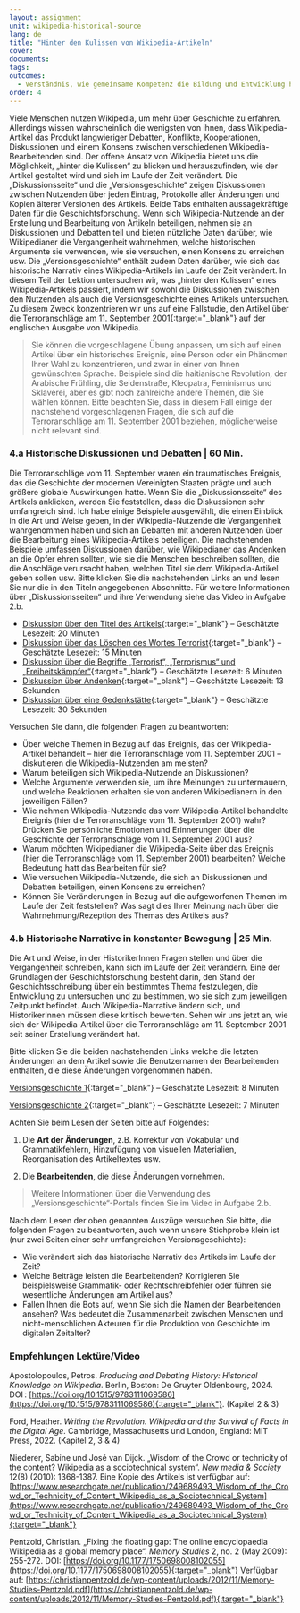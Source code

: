 ```yaml
---
layout: assignment
unit: wikipedia-historical-source 
lang: de
title: "Hinter den Kulissen von Wikipedia-Artikeln"
cover:
documents:
tags:
outcomes: 
  - Verständnis, wie gemeinsame Kompetenz die Bildung und Entwicklung historischer Narrative auf Wikipedia formt
order: 4
---
```

Viele Menschen nutzen Wikipedia, um mehr über Geschichte zu erfahren. Allerdings wissen wahrscheinlich die wenigsten von ihnen, dass Wikipedia-Artikel das Produkt langwieriger Debatten, Konflikte, Kooperationen, Diskussionen und einem Konsens zwischen verschiedenen Wikipedia-Bearbeitenden sind. Der offene Ansatz von Wikipedia bietet uns die Möglichkeit, „hinter die Kulissen“ zu blicken und herauszufinden, wie der Artikel gestaltet wird und sich im Laufe der Zeit verändert. Die „Diskussionsseite“ und die „Versionsgeschichte“ zeigen Diskussionen zwischen Nutzenden über jeden Eintrag, Protokolle aller Änderungen und Kopien älterer Versionen des Artikels. Beide Tabs enthalten aussagekräftige Daten für die Geschichtsforschung. Wenn sich Wikipedia-Nutzende an der Erstellung und Bearbeitung von Artikeln beteiligen, nehmen sie an Diskussionen und Debatten teil und bieten nützliche Daten darüber, wie Wikipedianer die Vergangenheit wahrnehmen, welche historischen Argumente sie verwenden, wie sie versuchen, einen Konsens zu erreichen usw. Die „Versionsgeschichte“ enthält zudem Daten darüber, wie sich das historische Narrativ eines Wikipedia-Artikels im Laufe der Zeit verändert. In diesem Teil der Lektion untersuchen wir, was „hinter den Kulissen“ eines Wikipedia-Artikels passiert, indem wir sowohl die Diskussionen zwischen den Nutzenden als auch die Versionsgeschichte eines Artikels untersuchen. Zu diesem Zweck konzentrieren wir uns auf eine Fallstudie, den Artikel über die [Terroranschläge am 11. September 2001](https://en.wikipedia.org/wiki/September_11_attacks){:target="_blank"} auf der englischen Ausgabe von Wikipedia.

> Sie können die vorgeschlagene Übung anpassen, um sich auf einen Artikel über ein historisches Ereignis, eine Person oder ein Phänomen Ihrer Wahl zu konzentrieren, und zwar in einer von Ihnen gewünschten Sprache. Beispiele sind die haitianische Revolution, der Arabische Frühling, die Seidenstraße, Kleopatra, Feminismus und Sklaverei, aber es gibt noch zahlreiche andere Themen, die Sie wählen können. Bitte beachten Sie, dass in diesem Fall einige der nachstehend vorgeschlagenen Fragen, die sich auf die Terroranschläge am 11. September 2001 beziehen, möglicherweise nicht relevant sind.  

<!-- more -->

<!-- briefing-student -->

### 4.a Historische Diskussionen und Debatten | 60 Min. 
<!-- section-contents -->

Die Terroranschläge vom 11. September waren ein traumatisches Ereignis, das die Geschichte der modernen Vereinigten Staaten prägte und auch größere globale Auswirkungen hatte. Wenn Sie die „Diskussionsseite“ des Artikels anklicken, werden Sie feststellen, dass die Diskussionen sehr umfangreich sind. Ich habe einige Beispiele ausgewählt, die einen Einblick in die Art und Weise geben, in der Wikipedia-Nutzende die Vergangenheit wahrgenommen haben und sich an Debatten mit anderen Nutzenden über die Bearbeitung eines Wikipedia-Artikels beteiligen. Die nachstehenden Beispiele umfassen Diskussionen darüber, wie Wikipedianer das Andenken an die Opfer ehren sollten, wie sie die Menschen beschreiben sollten, die die Anschläge verursacht haben, welchen Titel sie dem Wikipedia-Artikel geben sollen usw. Bitte klicken Sie die nachstehenden Links an und lesen Sie nur die in den Titeln angegebenen Abschnitte. Für weitere Informationen über „Diskussionsseiten“ und ihre Verwendung siehe das Video in Aufgabe 2.b.

- [Diskussion über den Titel des Artikels](https://en.wikipedia.org/wiki/Talk:September_11_attacks/Archive_3#Article_Title){:target="_blank"} – Geschätzte Lesezeit: 20 Minuten
- [Diskussion über das Löschen des Wortes Terrorist](https://en.wikipedia.org/wiki/Talk:September_11_attacks/Archive_7#Deleting_terrorist){:target="_blank"}  – Geschätzte Lesezeit: 15 Minuten
- [Diskussion über die Begriffe „Terrorist“, „Terrorismus“ und „Freiheitskämpfer“](https://en.wikipedia.org/wiki/Talk:September_11_attacks/Archive_11#%22Terrorist%22,_%22terrorism%22_and_%22freedom_fighter%22){:target="_blank"} – Geschätzte Lesezeit: 6 Minuten 
- [Diskussion über Andenken](https://en.wikipedia.org/wiki/Talk:September_11_attacks/Archive_13#In_Memorium){:target="_blank"} – Geschätzte Lesezeit: 13 Sekunden  
- [Diskussion über eine Gedenkstätte](https://en.wikipedia.org/wiki/Talk:September_11_attacks/Archive_21#Memorial){:target="_blank"} – Geschätzte Lesezeit: 30 Sekunden  

Versuchen Sie dann, die folgenden Fragen zu beantworten:

- Über welche Themen in Bezug auf das Ereignis, das der Wikipedia-Artikel behandelt – hier die Terroranschläge vom 11. September 2001 – diskutieren die Wikipedia-Nutzenden am meisten?
- Warum beteiligen sich Wikipedia-Nutzende an Diskussionen?
- Welche Argumente verwenden sie, um ihre Meinungen zu untermauern, und welche Reaktionen erhalten sie von anderen Wikipedianern in den jeweiligen Fällen?
- Wie nehmen Wikipedia-Nutzende das vom Wikipedia-Artikel behandelte Ereignis (hier die Terroranschläge vom 11. September 2001) wahr? Drücken Sie persönliche Emotionen und Erinnerungen über die Geschichte der Terroranschläge vom 11. September 2001 aus?
- Warum möchten Wikipedianer die Wikipedia-Seite über das Ereignis (hier die Terroranschläge vom 11. September 2001) bearbeiten? Welche Bedeutung hatt das Bearbeiten für sie?
- Wie versuchen Wikipedia-Nutzende, die sich an Diskussionen und Debatten beteiligen, einen Konsens zu erreichen?
- Können Sie Veränderungen in Bezug auf die aufgeworfenen Themen im Laufe der Zeit feststellen? Was sagt dies Ihrer Meinung nach über die Wahrnehmung/Rezeption des Themas des Artikels aus?

<!-- section -->

### 4.b Historische Narrative in konstanter Bewegung | 25 Min.
<!-- section-contents -->

Die Art und Weise, in der HistorikerInnen Fragen stellen und über die Vergangenheit schreiben, kann sich im Laufe der Zeit verändern. Eine der Grundlagen der Geschichtsforschung besteht darin, den Stand der Geschichtsschreibung über ein bestimmtes Thema festzulegen, die Entwicklung zu untersuchen und zu bestimmen, wo sie sich zum jeweiligen Zeitpunkt befindet. Auch Wikipedia-Narrative ändern sich, und HistorikerInnen müssen diese kritisch bewerten. Sehen wir uns jetzt an, wie sich der Wikipedia-Artikel über die Terroranschläge am 11. September 2001 seit seiner Erstellung verändert hat.

Bitte klicken Sie die beiden nachstehenden Links welche die letzten Änderungen an dem Artikel sowie die Benutzernamen der Bearbeitenden enthalten, die diese Änderungen vorgenommen haben.

[Versionsgeschichte 1](https://en.wikipedia.org/w/index.php?title=September_11_attacks&action=history&dir=prev&offset=20231126232142%7C1187018579){:target="_blank"} – Geschätzte Lesezeit: 8 Minuten 

[Versionsgeschichte 2](https://en.wikipedia.org/w/index.php?title=September_11_attacks&action=history&offset=20231127221517%7C1187170755){:target="_blank"} – Geschätzte Lesezeit: 7 Minuten 

Achten Sie beim Lesen der Seiten bitte auf Folgendes:

1.  Die **Art der Änderungen**, z.B. Korrektur von Vokabular und Grammatikfehlern, Hinzufügung von visuellen Materialien, Reorganisation des Artikeltextes usw.

2.  Die **Bearbeitenden**, die diese Änderungen vornehmen.

> Weitere Informationen über die Verwendung des „Versionsgeschichte“-Portals finden Sie im Video in Aufgabe 2.b.

Nach dem Lesen der oben genannten Auszüge versuchen Sie bitte, die folgenden Fragen zu beantworten, auch wenn unsere Stichprobe klein ist (nur zwei Seiten einer sehr umfangreichen Versionsgeschichte):

- Wie verändert sich das historische Narrativ des Artikels im Laufe der Zeit?
- Welche Beiträge leisten die Bearbeitenden? Korrigieren Sie beispielsweise Grammatik- oder Rechtschreibfehler oder führen sie wesentliche Änderungen am Artikel aus?
- Fallen Ihnen die Bots auf, wenn Sie sich die Namen der Bearbeitenden ansehen? Was bedeutet die Zusammenarbeit zwischen Menschen und nicht-menschlichen Akteuren für die Produktion von Geschichte im digitalen Zeitalter?

<!-- section -->

### Empfehlungen Lektüre/Video
<!-- section-contents --> 

Apostolopoulos, Petros. _Producing and Debating History: Historical Knowledge on Wikipedia_. Berlin, Boston: De Gruyter Oldenbourg, 2024. DOI&#x202F;: [https://doi.org/10.1515/9783111069586](https://doi.org/10.1515/9783111069586){:target="_blank"}. (Kapitel 2 & 3)

Ford, Heather. _Writing the Revolution. Wikipedia and the Survival of Facts in the Digital Age_. Cambridge, Massachusetts und London, England: MIT Press, 2022. (Kapitel 2, 3 & 4)

Niederer, Sabine und José van Dijck. „Wisdom of the Crowd or technicity of the content? Wikipedia as a sociotechnical system“. _New media & Society_ 12(8) (2010): 1368-1387. Eine Kopie des Artikels ist verfügbar auf: [https://www.researchgate.net/publication/249689493_Wisdom_of_the_Crowd_or_Technicity_of_Content_Wikipedia_as_a_Sociotechnical_System](https://www.researchgate.net/publication/249689493_Wisdom_of_the_Crowd_or_Technicity_of_Content_Wikipedia_as_a_Sociotechnical_System){:target="_blank"}

Pentzold, Christian. „Fixing the floating gap: The online encyclopaedia Wikipedia as a global memory place“. _Memory Studies_ 2, no. 2 (May 2009): 255-272. DOI: [https://doi.org/10.1177/1750698008102055](https://doi.org/10.1177/1750698008102055){:target="_blank"} 
Verfügbar auf: [https://christianpentzold.de/wp-content/uploads/2012/11/Memory-Studies-Pentzold.pdf](https://christianpentzold.de/wp-content/uploads/2012/11/Memory-Studies-Pentzold.pdf){:target="_blank"} 



<!--Phillips, Murray G. 2015. “Wikipedia and History: A Worthwhile Partnership in the Digital Era?” *Rethinking History* 20 (4): 523–43. doi:10.1080/13642529.2015.1091566. Available at: [https://core.ac.uk/download/pdf/43380919.pdf](https://core.ac.uk/download/pdf/43380919.pdf){:target="_blank"}-->  

<!-- briefing-teacher -->

